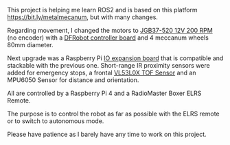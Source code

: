 This project is helping me learn ROS2 and is based on this platform https://bit.ly/metalmecanum, but with many changes.

Regarding movement, I changed the motors to [JGB37-520 12V 200 RPM](https://bit.ly/jgb_37_520_12v_200rpm) (no encoder) with a [DFRobot controller board](https://bit.ly/dfrobot_motor_controller) and 4 meccanum wheels 80mm diameter.

Next upgrade was a Raspberry Pi [IO expansion board](https://bit.ly/4mRL2tw) that is compatible and stackable with the previous one.
Short-range IR proximity sensors were added for emergency stops, a frontal [VL53L0X TOF Sensor](https://bit.ly/4gWgZzr) and an MPU6050 Sensor for distance and orientation.

All are controlled by a Raspberry Pi 4 and a RadioMaster Boxer ELRS Remote.

The purpose is to control the robot as far as possible with the ELRS remote or to switch to autonomous mode.

Please have patience as I barely have any time to work on this project.
